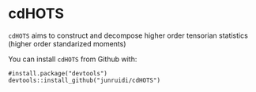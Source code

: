 # cdHOTS


`cdHOTS` aims to construct and decompose higher order tensorian statistics (higher order standarized moments)

You can install `cdHOTS` from Github with:
```{r}
#install.package("devtools")
devtools::install_github("junruidi/cdHOTS")
```
